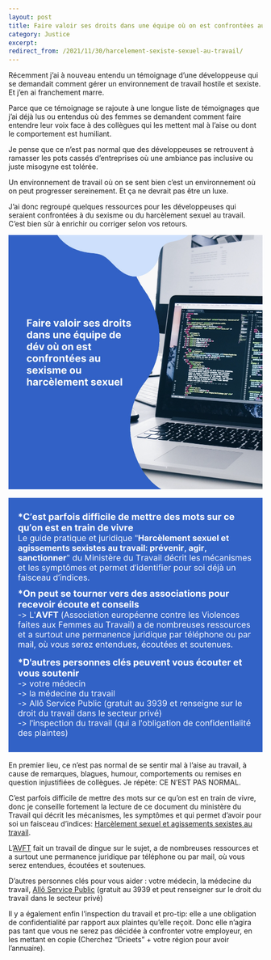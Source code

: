 ```yaml
---
layout: post
title: Faire valoir ses droits dans une équipe où on est confrontées au sexisme ou harcèlement sexuel
category: Justice
excerpt:
redirect_from: /2021/11/30/harcelement-sexiste-sexuel-au-travail/
---
```


Récemment j’ai à nouveau entendu un témoignage d’une développeuse qui se demandait comment gérer un environnement de travail hostile et sexiste. Et j’en ai franchement marre.

Parce que ce témoignage se rajoute à une longue liste de témoignages que j’ai déjà lus ou entendus où des femmes se demandent comment faire entendre leur voix face à des collègues qui les mettent mal à l’aise ou dont le comportement est humiliant.

Je pense que ce n’est pas normal que des développeuses se retrouvent à ramasser les pots cassés d’entreprises où une ambiance pas inclusive ou juste misogyne est tolérée. 

Un environnement de travail où on se sent bien c’est un environnement où on peut progresser sereinement. Et ça ne devrait pas être un luxe.

J’ai donc regroupé quelques ressources pour les développeuses qui seraient confrontées à du sexisme ou du harcèlement sexuel au travail. C’est bien sûr à enrichir ou corriger selon vos retours.

![Faire valoir ses droits dans une équipe où on est confrontées au sexisme ou harcèlement sexuel](/images/blog/2021-11/harcelement_sexuel_1.png)

![Liste des droits détaillés en-dessous](/images/blog/2021-11/harcelement_sexuel_2.png)

En premier lieu, ce n’est pas normal de se sentir mal à l’aise au travail, à cause de remarques, blagues, humour, comportements ou remises en question injustifiées de collègues. Je répète: CE N’EST PAS NORMAL.

C’est parfois difficile de mettre des mots sur ce qu’on est en train de vivre, donc je conseille fortement la lecture de ce document du ministère du Travail qui décrit les mécanismes, les symptômes et qui permet d’avoir pour soi un faisceau d’indices: [Harcèlement sexuel et agissements sexistes au travail](https://travail-emploi.gouv.fr/IMG/pdf/30645_dicom_-_guide_contre_harce_lement_sexuel_val_v4_bd_ok-2.pdf).

L’[AVFT](https://www.avft.org/) fait un travail de dingue sur le sujet, a de nombreuses ressources et a surtout une permanence juridique par téléphone ou par mail, où vous serez entendues, écoutées et soutenues.

D’autres personnes clés pour vous aider : votre médecin, la médecine du travail, [Allô Service Public](https://www.service-public.fr/particuliers/vosdroits/F33683) (gratuit au 3939 et peut renseigner sur le droit du travail dans le secteur privé)

Il y a également enfin l’inspection du travail et pro-tip: elle a une obligation de confidentialité par rapport aux plaintes qu’elle reçoit. Donc elle n’agira pas tant que vous ne serez pas décidée à confronter votre employeur, en les mettant en copie (Cherchez “Drieets” + votre région pour avoir l’annuaire).
